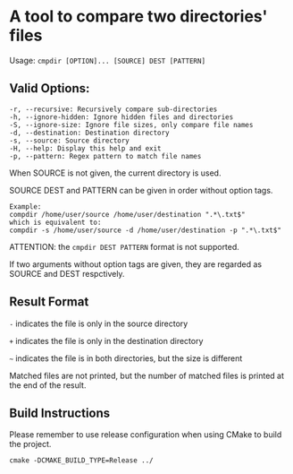 # A tool to compare two directories' files
Usage: ``cmpdir [OPTION]... [SOURCE] DEST [PATTERN]``

## Valid Options:

    -r, --recursive: Recursively compare sub-directories
    -h, --ignore-hidden: Ignore hidden files and directories
    -S, --ignore-size: Ignore file sizes, only compare file names
    -d, --destination: Destination directory
    -s, --source: Source directory
    -H, --help: Display this help and exit
    -p, --pattern: Regex pattern to match file names
When SOURCE is not given, the current directory is used.

SOURCE DEST and PATTERN can be given in order without option tags.

    Example: 
    compdir /home/user/source /home/user/destination ".*\.txt$"
    which is equivalent to:
    compdir -s /home/user/source -d /home/user/destination -p ".*\.txt$"

ATTENTION: the `cmpdir DEST PATTERN` format is not supported.

If two arguments without option tags are given, they are regarded as SOURCE and DEST respctively.

## Result Format

`-` indicates the file is only in the source directory

`+` indicates the file is only in the destination directory

`~` indicates the file is in both directories, but the size is different

Matched files are not printed, but the number of matched files is printed at the end of the result.
## Build Instructions
Please remember to use release configuration when using CMake to build the project.

`cmake -DCMAKE_BUILD_TYPE=Release ../`
